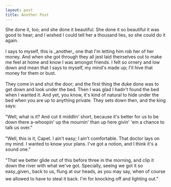 ```yaml
---
layout: post
title: Another Post
---
```


<p>She done it, too; and she done it beautiful.  She done it so beautiful it was good to hear; and I wished I could tell her a thousand lies, so she could do it again.
<br><br>
I says to myself, this is _another_ one that I'm letting him rob her of her money.  And when she got through they all jest laid theirselves out to make me feel at home and know I was amongst friends.  I felt so ornery and low down and mean that I says to myself, my mind's made up; I'll hive that money for them or bust.
<br><br>
They come in and shut the door; and the first thing the duke done was to get down and look under the bed.  Then I was glad I hadn't found the bed when I wanted it.  And yet, you know, it's kind of natural to hide under the bed when you are up to anything private.  They sets down then, and the king says:
<br><br>
"Well, what is it?  And cut it middlin' short, because it's better for us to be down there a-whoopin' up the mournin' than up here givin' 'em a chance to talk us over."
<br><br>
"Well, this is it, Capet.  I ain't easy; I ain't comfortable.  That doctor lays on my mind.  I wanted to know your plans.  I've got a notion, and I think it's a sound one."
<br><br>
"That we better glide out of this before three in the morning, and clip it down the river with what we've got.  Specially, seeing we got it so easy_given_ back to us, flung at our heads, as you may say, when of course we allowed to have to steal it back.  I'm for knocking off and lighting out."</p>
